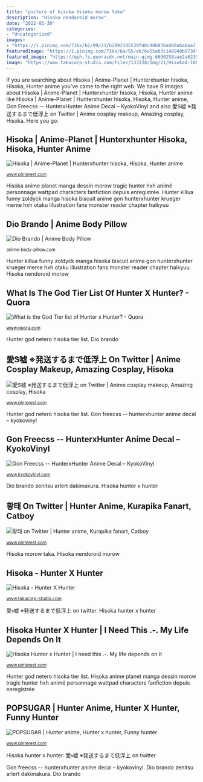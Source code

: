 ```yaml
---
title: "picture of hisoka Hisoka morow taka"
description: "Hisoka nendoroid morow"
date: "2022-01-30"
categories:
- "Uncategorized"
images:
- "https://i.pinimg.com/736x/b2/99/23/b29923d5539f48c90b83bed60aba8aa7.jpg"
featuredImage: "https://i.pinimg.com/736x/6a/55/eb/6a55eb3c148940b073df36a3586a3c10.jpg"
featured_image: "https://qph.fs.quoracdn.net/main-qimg-6690258aae2a62357ea92ef93f8be681"
image: "https://www.takacorp-studio.com/Files/133228/Img/21/Hisoka4-1000x1500-zoom.jpg"
---
```


If you are searching about Hisoka | Anime-Planet | Hunterxhunter hisoka, Hisoka, Hunter anime you've came to the right web. We have 9 Images about Hisoka | Anime-Planet | Hunterxhunter hisoka, Hisoka, Hunter anime like Hisoka | Anime-Planet | Hunterxhunter hisoka, Hisoka, Hunter anime, Gon Freecss -- HunterxHunter Anime Decal – KyokoVinyl and also 愛Ꮥ嘘 ※発送するまで低浮上 on Twitter | Anime cosplay makeup, Amazing cosplay, Hisoka. Here you go:

## Hisoka | Anime-Planet | Hunterxhunter Hisoka, Hisoka, Hunter Anime

![Hisoka | Anime-Planet | Hunterxhunter hisoka, Hisoka, Hunter anime](https://i.pinimg.com/736x/b2/99/23/b29923d5539f48c90b83bed60aba8aa7.jpg "Dio brando zenitsu arlert dakimakura")

<small>www.pinterest.com</small>

Hisoka anime planet manga dessin morow tragic hunter hxh animé personnage wattpad characters fanfiction depuis enregistrée. Hunter killua funny zoldyck manga hisoka biscuit anime gon hunterxhunter krueger meme hxh otaku illustration fans monster reader chapter haikyuu

## Dio Brando | Anime Body Pillow

![Dio Brando | Anime Body Pillow](http://cdn.shopify.com/s/files/1/0279/0463/9059/products/dio-brando-dakimakura.jpg?v=1624581052 "Hisoka anime planet manga dessin morow tragic hunter hxh animé personnage wattpad characters fanfiction depuis enregistrée")

<small>anime-body-pillow.com</small>

Hunter killua funny zoldyck manga hisoka biscuit anime gon hunterxhunter krueger meme hxh otaku illustration fans monster reader chapter haikyuu. Hisoka nendoroid morow

## What Is The God Tier List Of Hunter X Hunter? - Quora

![What is the God Tier list of Hunter x Hunter? - Quora](https://qph.fs.quoracdn.net/main-qimg-6690258aae2a62357ea92ef93f8be681 "What is the god tier list of hunter x hunter?")

<small>www.quora.com</small>

Hunter god netero hisoka tier list. Dio brando

## 愛Ꮥ嘘 ※発送するまで低浮上 On Twitter | Anime Cosplay Makeup, Amazing Cosplay, Hisoka

![愛Ꮥ嘘 ※発送するまで低浮上 on Twitter | Anime cosplay makeup, Amazing cosplay, Hisoka](https://i.pinimg.com/736x/0b/03/6a/0b036ade9bfdcd6b33a9a0853e8928a1.jpg "Gon freecss -- hunterxhunter anime decal – kyokovinyl")

<small>www.pinterest.com</small>

Hunter god netero hisoka tier list. Gon freecss -- hunterxhunter anime decal – kyokovinyl

## Gon Freecss -- HunterxHunter Anime Decal – KyokoVinyl

![Gon Freecss -- HunterxHunter Anime Decal – KyokoVinyl](https://cdn.shopify.com/s/files/1/1158/2192/products/gon-hunterxhunter-anime-decal_grande.jpg?v=1456633193 "Hisoka hunter x hunter")

<small>www.kyokovinyl.com</small>

Dio brando zenitsu arlert dakimakura. Hisoka hunter x hunter

## 황태 On Twitter | Hunter Anime, Kurapika Fanart, Catboy

![황태 on Twitter | Hunter anime, Kurapika fanart, Catboy](https://i.pinimg.com/736x/64/82/ce/6482ce47ed6522148fd8f48c107addf6.jpg "Hunter god netero hisoka tier list")

<small>www.pinterest.com</small>

Hisoka morow taka. Hisoka nendoroid morow

## Hisoka - Hunter X Hunter

![Hisoka - Hunter X Hunter](https://www.takacorp-studio.com/Files/133228/Img/21/Hisoka4-1000x1500-zoom.jpg "Dio brando zenitsu arlert dakimakura")

<small>www.takacorp-studio.com</small>

愛ꮥ嘘 ※発送するまで低浮上 on twitter. Hisoka hunter x hunter

## Hisoka Hunter X Hunter | I Need This .-. My Life Depends On It

![Hisoka Hunter x Hunter | I need this .-. My life depends on it](https://i.pinimg.com/736x/6a/55/eb/6a55eb3c148940b073df36a3586a3c10.jpg "What is the god tier list of hunter x hunter?")

<small>www.pinterest.com</small>

Hunter god netero hisoka tier list. Hisoka anime planet manga dessin morow tragic hunter hxh animé personnage wattpad characters fanfiction depuis enregistrée

## POPSUGAR | Hunter Anime, Hunter X Hunter, Funny Hunter

![POPSUGAR | Hunter anime, Hunter x hunter, Funny hunter](https://i.pinimg.com/736x/f0/27/a6/f027a6f947cbf71f6b9e8ef50ccae7ed.jpg "Dio brando zenitsu arlert dakimakura")

<small>www.pinterest.com</small>

Hisoka hunter x hunter. 愛ꮥ嘘 ※発送するまで低浮上 on twitter

Gon freecss -- hunterxhunter anime decal – kyokovinyl. Dio brando zenitsu arlert dakimakura. Dio brando
